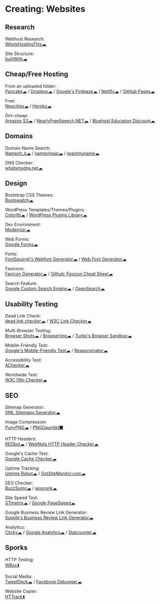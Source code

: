 # Creating: Websites

## Research

Webhost Research:  
  [WhoIsHostingThis☁](https://www.whoishostingthis.com/)
  
Site Structure:  
  [builtWith☁](https://builtwith.com/)
  
## Cheap/Free Hosting

From an uploaded folder:  
  [Pancake☁](https://www.pancake.io/) / 
  [Dropbox☁](https://www.dropbox.com/) / 
  [Google's Firebase☁](https://firebase.google.com/) / 
  [Netlify☁](https://app.netlify.com/) / 
  [GitHub Pages☁](https://pages.github.com/)
  
Free:  
  [Neocities☁](https://neocities.org/) / 
  [Heroku☁](https://www.heroku.com/)
  
Dirt-cheap:  
  [Amazon S3☁](https://aws.amazon.com/s3/) / 
  [NearlyFreeSpeech.NET☁](https://www.nearlyfreespeech.net/) / 
  [Bluehost Education Discount☁](https://www.bluehost.com/special/educationspecial)
  
## Domains

Domain Name Search:  
  [Namech_k☁](https://namechk.com/) / 
  [namecheap☁](https://www.namecheap.com/) / 
  [iwantmyname☁](https://iwantmyname.com/)
  
DNS Checker:  
  [whatsmydns.net☁](https://www.whatsmydns.net/)
  
## Design

Bootstrap CSS Themes:  
  [Bootswatch☁](https://bootswatch.com/)
  
WordPress Templates/Themes/Plugins:  
  [Colorlib☁](https://colorlib.com/wp/templates/) / 
  [WordPress Plugins Library☁](https://wordpress.org/plugins/)
  
Dev Environment:  
  [Modernizr☁](https://modernizr.com/)
  
Web Forms:  
  [Google Forms☁](http://forms.google.com/)
  
Fonts:  
  [FontSquirrel's Webfont Generator☁](https://www.fontsquirrel.com/) / 
  [Web Font Generator☁](https://www.web-font-generator.com/)
  
Favicons:  
  [Favicon Generator☁](https://realfavicongenerator.net/) / 
  [Github: Favicon Cheat Sheet☁](http://github.com/audreyr/favicon-cheat-sheet)
  
Search Feature:  
  [Google Custom Search Engine☁](https://cse.google.com/cse/) / 
  [OpenSearch☁](http://www.opensearch.org/Home)
  
## Usability Testing

Dead Link Check:  
  [dead link checker☁](https://www.deadlinkchecker.com/) / 
  [W3C Link Checker☁](https://validator.w3.org/checklink)
  
Multi-Browser Testing:  
  [Browser Shots☁](http://browsershots.org/) / 
  [Browserling☁](https://www.browserling.com/) / 
  [Turbo's Browser Sandbox☁](https://turbo.net/browsers)
  
Mobile-Friendly Test:  
  [Google's Mobile-Friendly Test☁](https://search.google.com/test/mobile-friendly) / 
  [Responsinator☁](https://www.responsinator.com/)
  
Accessibility Test:  
  [AChecker☁](https://achecker.ca/)
  
Worldwide Test:  
  [W3C I18n Checker☁](https://validator.w3.org/i18n-checker/)
  
## SEO

Sitemap Generator:  
  [XML Sitemaps Generator☁](https://www.xml-sitemaps.com/)
  
Image Compression:  
  [PunyPNG☁](http://punypng.com/) / 
  [PNGGauntlet⬛](https://pnggauntlet.com/)
  
HTTP Headers:  
  [REDbot☁](https://redbot.org/) / 
  [WebNots HTTP Header Checker☁](https://www.webnots.com/seo-tools/http-header-checker/)
  
Google's Cache Test:  
  [Google Cache Checker☁](https://www.webnots.com/seo-tools/google-cache-checker)
  
Uptime Tracking:  
  [Uptime Robot☁](https://uptimerobot.com/) / 
  [GotSiteMonitor.com☁](https://www.gotsitemonitor.com/)
  
SEO Checker:  
  [BuzzSumo☁](https://app.buzzsumo.com/) / 
  [woorank☁](https://www.woorank.com/)
  
Site Speed Test:  
  [GTmetrix☁](https://gtmetrix.com) / 
  [Google PageSpeed☁](https://developers.google.com/speed/pagespeed/insights/)
  
Google Business Review Link Generator:  
  [Supple's Business Review Link Generator☁](https://supple.com.au/tools/google-review-link-generator/)
  
Analytics:  
  [Clicky☁](https://clicky.com/) / 
  [Google Analytics☁](https://analytics.google.com/) / 
  [Statcounter☁](https://statcounter.com/)
  
## Sporks

HTTP Testing:  
  [WBox⬇️](http://www.hping.org/wbox/)

Social Media:  
  [TweetDeck☁](https://tweetdeck.twitter.com/) / 
  [Facebook Debugger☁](https://developers.facebook.com/tools/debug/)
  
Website Copier:  
  [HTTrack⬇️](http://www.httrack.com/)
